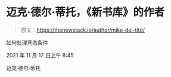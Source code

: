# 迈克·德尔·蒂托，《新书库》的作者

> 原文：<https://thenewstack.io/author/mike-del-tito/>

如何处理竞态条件

2021 年 11 月 12 日上午 8:45

迈克·德尔·蒂托